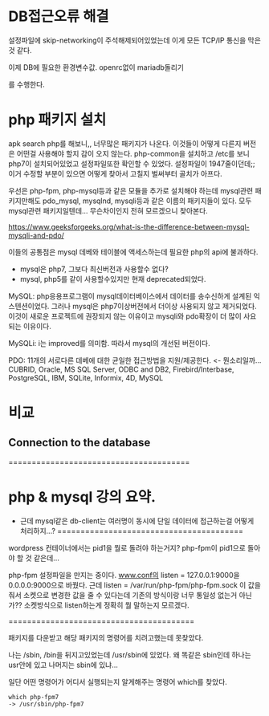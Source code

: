 # DB접근오류 해결

설정파일에 skip-networking이 주석해제되어있었는데 이게 모든 TCP/IP 통신을 막은 것 같다.

이제 DB에 필요한 환경변수값.
openrc없이 mariadb돌리기

를 수행한다.

# php 패키지 설치

apk search php를 해보니,, 너무많은 패키지가 나온다. 이것들이 어떻게 다른지 버전은 어떤걸 사용해야 할지 감이 오지 않는다.
php-common을 설치하고 /etc를 보니 php7이 설치되어있었고 설정파일또한 확인할 수 있었다.
설정파일이 1947줄이던데;; 이거 수정할 부분이 있으면 어떻게 찾아서 고칠지 벌써부터 골치가 아프다.

우선은 php-fpm, php-mysql등과 같은 모듈을 추가로 설치해야 하는데
mysql관련 패키지만해도 pdo_mysql, mysqlnd, mysqli등과 같은 이름의 패키지들이 있다.
모두 mysql관련 패키지일텐데... 무슨차이인지 전혀 모르겠으니 찾아본다.

https://www.geeksforgeeks.org/what-is-the-difference-between-mysql-mysqli-and-pdo/

이들의 공통점은 mysql 데베와 테이블에 액세스하는데 필요한 php의 api에 불과하다.

- mysql은 php7, 그보다 최신버전과 사용할수 없다?
- mysql, php5를 같이 사용할수있지만 현재 deprecated되었다.

MySQL:
php응용프로그램이 mysql데이터베이스에서 데이터를 송수신하게 설계된 익스텐션이었다.
그러나 mysql은 php7이상버전에서 더이상 사용되지 않고 제거되었다.
이것이 새로운 프로젝트에 권장되지 않는 이유이고 mysqli와 pdo확장이 더 많이 사요되는 이유이다.

MySQLi:
i는 improved를 의미함. 따라서 mysql의 개선된 버전이다.

PDO:
11개의 서로다른 데베에 대한 균일한 접근방법을 지원/제공한다. <- 뭔소리일까...
CUBRID, Oracle, MS SQL Server, ODBC and DB2, Firebird/Interbase, PostgreSQL, IBM, SQLite, Informix, 4D, MySQL

# 비교

## Connection to the database
=======================================
# php & mysql 강의 요약.

- 근데 mysql같은 db-client는 여러명이 동시에 단일 데이터에 접근하는걸 어떻게 처리하지...?
========================================

wordpress 컨테이너에서는 pid1을 뭘로 돌려야 하는거지?
php-fpm이 pid1으로 돌아야 할 것 같은데...

php-fpm 설정파일을 만지는 중이다.
www.conf의 listen = 127.0.0.1:9000을 0.0.0.0:9000으로 바꿨다.
근데 listen = /var/run/php-fpm/php-fpm.sock 이 값을 줘서 소켓으로 변경한 값을 줄 수 있다는데
기존의 방식이랑 너무 통일성 없는거 아닌가?? 소켓방식으로 listen하는게 정확히 뭘 말하는지 모르겠다.

========================================

패키지를 다운받고 해당 패키지의 명령어를 치려고했는데 못찾았다.

나는 /sbin, /bin을 뒤지고있었는데 /usr/sbin에 있었다.
왜 똑같은 sbin인데 하나는 usr안에 있고 나머지는 sbin에 있냐...

일단 어떤 명령어가 어디서 실행되는지 알게해주는 명령어 which를 찾았다.
```shell
which php-fpm7
-> /usr/sbin/php-fpm7
```
